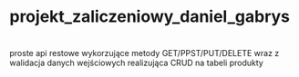 # projekt_zaliczeniowy_daniel_gabrys

#
proste api restowe wykorzujące metody GET/PPST/PUT/DELETE
wraz z walidacja danych wejściowych realizująca CRUD na tabeli produkty
